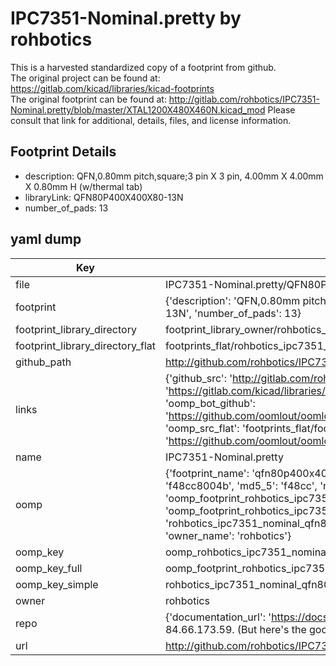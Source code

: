 # IPC7351-Nominal.pretty by rohbotics  
This is a harvested standardized copy of a footprint from github.  
The original project can be found at:  
https://gitlab.com/kicad/libraries/kicad-footprints  
The original footprint can be found at:
http://gitlab.com/rohbotics/IPC7351-Nominal.pretty/blob/master/XTAL1200X480X460N.kicad_mod
Please consult that link for additional, details, files, and license information.  
## Footprint Details
* description: QFN,0.80mm pitch,square;3 pin X 3 pin, 4.00mm X 4.00mm X 0.80mm H (w/thermal tab)  
* libraryLink: QFN80P400X400X80-13N  
* number_of_pads: 13  
## yaml dump  
| Key | Value |  
| --- | --- |  
| file | IPC7351-Nominal.pretty/QFN80P400X400X80-13N.kicad_mod |  
| footprint | {'description': 'QFN,0.80mm pitch,square;3 pin X 3 pin, 4.00mm X 4.00mm X 0.80mm H (w/thermal tab)', 'libraryLink': 'QFN80P400X400X80-13N', 'number_of_pads': 13} |  
| footprint_library_directory | footprint_library_owner/rohbotics_IPC7351-Nominal.pretty |  
| footprint_library_directory_flat | footprints_flat/rohbotics_ipc7351_nominal_qfn80p400x400x80_13n/working |  
| github_path | http://github.com/rohbotics/IPC7351-Nominal.pretty/blob/master/QFN80P400X400X80-13N.kicad_mod |  
| links | {'github_src': 'http://gitlab.com/rohbotics/IPC7351-Nominal.pretty/blob/master/XTAL1200X480X460N.kicad_mod', 'github_src_repo': 'https://gitlab.com/kicad/libraries/kicad-footprints', 'oomp_bot': 'footprints/rohbotics_ipc7351_nominal_qfn80p400x400x80_13n/working', 'oomp_bot_github': 'https://github.com/oomlout/oomlout_oomp_footprint_bot/tree/main/footprints/rohbotics_ipc7351_nominal_qfn80p400x400x80_13n/working', 'oomp_src_flat': 'footprints_flat/footprints_flat/rohbotics_ipc7351_nominal_qfn80p400x400x80_13n/working', 'oomp_src_flat_github': 'https://github.com/oomlout/oomlout_oomp_footprint_src/tree/main/footprints_flat/rohbotics_ipc7351_nominal_qfn80p400x400x80_13n/working'} |  
| name | IPC7351-Nominal.pretty |  
| oomp | {'footprint_name': 'qfn80p400x400x80_13n', 'library_name': 'ipc7351_nominal', 'md5': 'f48cc8004bd1f72c77aca6407fe96f30', 'md5_10': 'f48cc8004b', 'md5_5': 'f48cc', 'md5_6': 'f48cc8', 'oomp_key': 'oomp_rohbotics_ipc7351_nominal_qfn80p400x400x80_13n', 'oomp_key_extra': 'oomp_footprint_rohbotics_ipc7351_nominal_qfn80p400x400x80_13n', 'oomp_key_full': 'oomp_footprint_rohbotics_ipc7351_nominal_qfn80p400x400x80_13n_f48cc8', 'oomp_key_simple': 'rohbotics_ipc7351_nominal_qfn80p400x400x80_13n', 'original_filename': 'IPC7351-Nominal.pretty/QFN80P400X400X80-13N.kicad_mod', 'owner_name': 'rohbotics'} |  
| oomp_key | oomp_rohbotics_ipc7351_nominal_qfn80p400x400x80_13n |  
| oomp_key_full | oomp_footprint_rohbotics_ipc7351_nominal_qfn80p400x400x80_13n |  
| oomp_key_simple | rohbotics_ipc7351_nominal_qfn80p400x400x80_13n |  
| owner | rohbotics |  
| repo | {'documentation_url': 'https://docs.github.com/rest/overview/resources-in-the-rest-api#rate-limiting', 'message': "API rate limit exceeded for 84.66.173.59. (But here's the good news: Authenticated requests get a higher rate limit. Check out the documentation for more details.)"} |  
| url | http://github.com/rohbotics/IPC7351-Nominal.pretty |  

